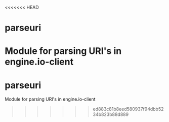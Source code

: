 <<<<<<< HEAD
# parseuri
Module for parsing URI's in engine.io-client
=======
# parseuri
Module for parsing URI's in engine.io-client
>>>>>>> ed883c81b8eed580937f94dbb5234b823b88d889
